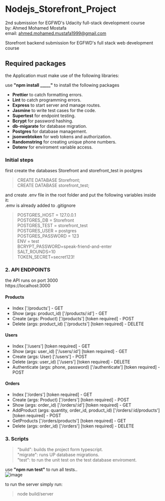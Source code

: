 # Nodejs_Storefront_Project
2nd submission for EGFWD's Udacity full-stack development course<br/>
by: Ahmed Mohamed Mostafa<br/>
email: ahmed.mohamed.mustafa1999@gmail.com<br/>

Storefront backend submission for EGFWD's full stack web development course

## Required packages

the Application must make use of the following libraries:

use **"npm install _____"** to install the following packages

- **Prettier** to catch formatting errors.
- **Lint** to catch programming errors.
- **Express** to start server and manage routes.
- **Jasmine** to write test cases for the code.
- **Supertest** for endpoint testing.
- **Bcrypt** for password hashing.
- **db-migarate** for database migration.
- **Postgres** for database management.
- **jsonwebtoken** for web tokens and authorization.
- **Randomstring** for creating unique phone numbers.
- **Dotenv** for enviroment variable access.

### Initial steps
first create the databases Storefront and storefront_test in postgres<br/>

>CREATE DATABASE Storefront;<br/>
>CREATE DATABASE storefront_test;


and create .env file in the root folder and put the following variables inside it:<br/>
.emv is already added to .gitignore<br/>
 >POSTGRES_HOST = 127.0.0.1<br/>
 >POSTGRES_DB = Storefront<br/>
 >POSTGRES_TEST = storefront_test<br/>
 >POSTGRES_USER = postgres<br/>
 >POSTGRES_PASSWORD = 123<br/>
 >ENV = test<br/>
 >BCRYPT_PASSWORD=speak-friend-and-enter<br/>
 >SALT_ROUNDS=10<br/>
 >TOKEN_SECRET=secret123!<br/>

### 2. API ENDPOINTS
the API runs on port 3000<br/>
https://localhost:3000

#### Products
- Index  ['/products'] - GET
- Show (args: product_id) ['/products/:id'] - GET
- Create (args: Product) ['/products'] [token required] - POST
- Delete (args: product_id) ['/products'] [token required] - DELETE

#### Users
- Index ['/users'] [token required] - GET
- Show (args: user_id) ['/users/:id'] [token required] - GET
- Create (args: User) ['/users'] - POST
- Delete (args: user_id) ['/users'] [token required] - DELETE
- Authenticate (args: phone, password) ['/authenticate'] [token required] - POST

#### Orders
- Index  ['/orders'] [token required] - GET
- Create (args: Product)  ['/orders'] [token required] - POST
- Show (args: order_id) ['/orders/:id'] [token required] - GET
- AddProduct (args: quantity, order_id, product_id) ['/orders/:id/products'] [token required] - POST
- GetProducts ['/orders/products'] [token required] - GET
- Delete (args: order_id) ['/orders'] [token required] - DELETE

### 3. Scripts

> "build": builds the project form typescript.<br/>
> "migrate": runs UP database migrations.<br/>
> "test": to run the unit test on the test database enviroment.<br/>

use **"npm run test"** to run all tests.. <br/>
![image](https://user-images.githubusercontent.com/60396165/197418096-6d48f3bd-c803-4fe0-ae18-137797378d55.png)

to run the server simply run:<br/>
>node build/server<br/>

